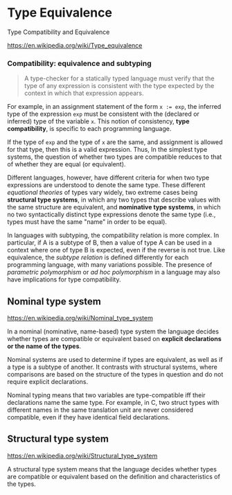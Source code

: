 # Type Equivalence

Type Compatibility and Equivalence

https://en.wikipedia.org/wiki/Type_equivalence


### Compatibility: equivalence and subtyping

> A type-checker for a statically typed language must verify that the type of any expression is consistent with the type expected by the context in which that expression appears.

For example, in an assignment statement of the form `x := exp`, the inferred type of the expression `exp` must be consistent with the (declared or inferred) type of the variable `x`. This notion of consistency, __type compatibility__, is specific to each programming language.

If the type of `exp` and the type of `x` are the same, and assignment is allowed for that type, then this is a valid expression. Thus, 
In the simplest type systems, the question of whether two types are compatible reduces to that of whether they are equal (or equivalent).

Different languages, however, have different criteria for when two type expressions are understood to denote the same type. These different _equational theories_ of types vary widely, two extreme cases being __structural type systems__, in which any two types that describe values with the same structure are equivalent, and __nominative type systems__, in which no two syntactically distinct type expressions denote the same type (i.e., types must have the same "name" in order to be equal).

In languages with subtyping, the compatibility relation is more complex. In particular, if A is a subtype of B, then a value of type A can be used in a context where one of type B is expected, even if the reverse is not true. Like equivalence, the *subtype relation* is defined differently for each programming language, with many variations possible. The presence of _parametric polymorphism_ or _ad hoc polymorphism_ in a language may also have implications for type compatibility.


## Nominal type system
https://en.wikipedia.org/wiki/Nominal_type_system

In a nominal (nominative, name-based) type system the language decides whether types are compatible or equivalent based on __explicit declarations or the name of the types__.

Nominal systems are used to determine if types are equivalent, as well as if a type is a subtype of another. It contrasts with structural systems, where comparisons are based on the structure of the types in question and do not require explicit declarations.

Nominal typing means that two variables are type-compatible iff their declarations name the same type. For example, in C, two struct types with different names in the same translation unit are never considered compatible, even if they have identical field declarations.


## Structural type system
https://en.wikipedia.org/wiki/Structural_type_system

A structural type system means that the language decides whether types are compatible or equivalent based on the definition and characteristics of the types.
